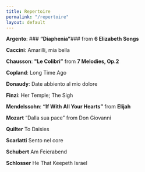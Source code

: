 ```yaml
---
title: Repertoire
permalink: "/repertoire"
layout: default
---
```


**Argento**: ### **“Diaphenia”**###   from **6 Elizabeth Songs** 

**Caccini**: Amarilli, mia bella 

**Chausson**: **"Le Colibri”** from **7 Melodies, Op.2** 

**Copland**: Long Time Ago 

**Donaudy**: Date abbiento al mio dolore 

**Finzi**: Her Temple; The Sigh 

**Mendelssohn**: **“If With All Your Hearts”** from **Elijah** 

**Mozart**
  “Dalla sua pace” from Don Giovanni 
     
**Quilter**
  To Daisies 

**Scarlatti**
  Sento nel core

**Schubert**
  Am Feierabend 

**Schlosser**
  He That Keepeth Israel